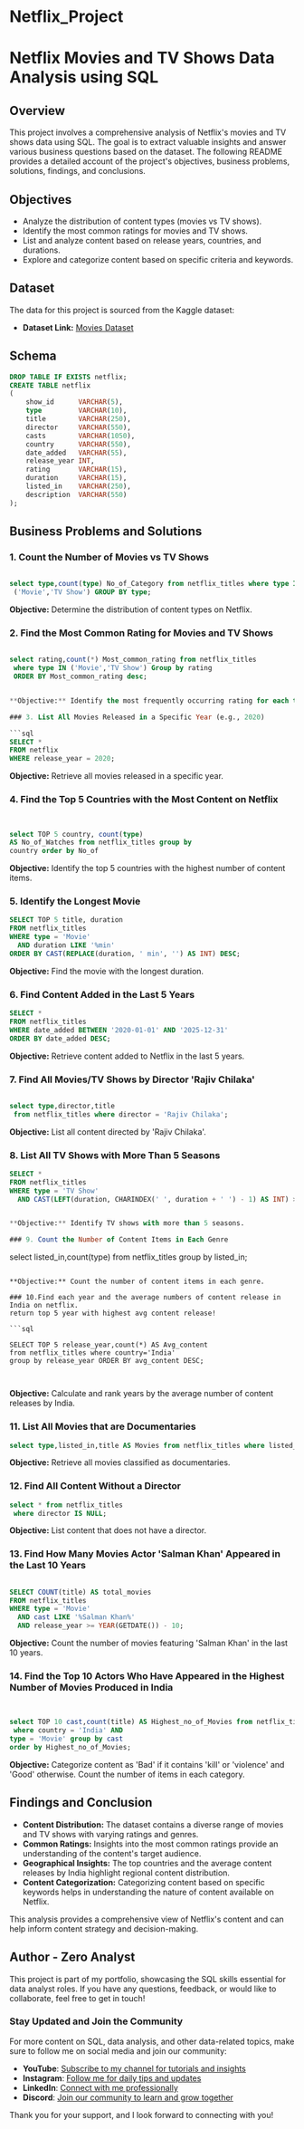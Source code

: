 # Netflix_Project

# Netflix Movies and TV Shows Data Analysis using SQL

## Overview
This project involves a comprehensive analysis of Netflix's movies and TV shows data using SQL. The goal is to extract valuable insights and answer various business questions based on the dataset. The following README provides a detailed account of the project's objectives, business problems, solutions, findings, and conclusions.

## Objectives

- Analyze the distribution of content types (movies vs TV shows).
- Identify the most common ratings for movies and TV shows.
- List and analyze content based on release years, countries, and durations.
- Explore and categorize content based on specific criteria and keywords.

## Dataset

The data for this project is sourced from the Kaggle dataset:

- **Dataset Link:** [Movies Dataset](https://www.kaggle.com/datasets/shivamb/netflix-shows?resource=download)

## Schema

```sql
DROP TABLE IF EXISTS netflix;
CREATE TABLE netflix
(
    show_id      VARCHAR(5),
    type         VARCHAR(10),
    title        VARCHAR(250),
    director     VARCHAR(550),
    casts        VARCHAR(1050),
    country      VARCHAR(550),
    date_added   VARCHAR(55),
    release_year INT,
    rating       VARCHAR(15),
    duration     VARCHAR(15),
    listed_in    VARCHAR(250),
    description  VARCHAR(550)
);
```

## Business Problems and Solutions

### 1. Count the Number of Movies vs TV Shows

```sql

select type,count(type) No_of_Category from netflix_titles where type IN
 ('Movie','TV Show') GROUP BY type;

```

**Objective:** Determine the distribution of content types on Netflix.

### 2. Find the Most Common Rating for Movies and TV Shows

```sql

select rating,count(*) Most_common_rating from netflix_titles
 where type IN ('Movie','TV Show') Group by rating
 ORDER BY Most_common_rating desc;


**Objective:** Identify the most frequently occurring rating for each type of content.

### 3. List All Movies Released in a Specific Year (e.g., 2020)

```sql
SELECT * 
FROM netflix
WHERE release_year = 2020;
```

**Objective:** Retrieve all movies released in a specific year.

### 4. Find the Top 5 Countries with the Most Content on Netflix

```sql


select TOP 5 country, count(type)
AS No_of_Watches from netflix_titles group by
country order by No_of

```

**Objective:** Identify the top 5 countries with the highest number of content items.

### 5. Identify the Longest Movie

```sql
SELECT TOP 5 title, duration
FROM netflix_titles
WHERE type = 'Movie'
  AND duration LIKE '%min'
ORDER BY CAST(REPLACE(duration, ' min', '') AS INT) DESC;
```

**Objective:** Find the movie with the longest duration.

### 6. Find Content Added in the Last 5 Years

```sql
SELECT * 
FROM netflix_titles
WHERE date_added BETWEEN '2020-01-01' AND '2025-12-31'
ORDER BY date_added DESC;

```

**Objective:** Retrieve content added to Netflix in the last 5 years.

### 7. Find All Movies/TV Shows by Director 'Rajiv Chilaka'

```sql

select type,director,title
 from netflix_titles where director = 'Rajiv Chilaka';

```

**Objective:** List all content directed by 'Rajiv Chilaka'.

### 8. List All TV Shows with More Than 5 Seasons

```sql
SELECT *
FROM netflix_titles
WHERE type = 'TV Show'
  AND CAST(LEFT(duration, CHARINDEX(' ', duration + ' ') - 1) AS INT) > 5;


**Objective:** Identify TV shows with more than 5 seasons.

### 9. Count the Number of Content Items in Each Genre

```
select listed_in,count(type) from netflix_titles group by listed_in;

```

**Objective:** Count the number of content items in each genre.

### 10.Find each year and the average numbers of content release in India on netflix. 
return top 5 year with highest avg content release!

```sql

SELECT TOP 5 release_year,count(*) AS Avg_content
from netflix_titles where country='India'
group by release_year ORDER BY avg_content DESC;



```

**Objective:** Calculate and rank years by the average number of content releases by India.

### 11. List All Movies that are Documentaries

```sql
select type,listed_in,title AS Movies from netflix_titles where listed_in ='documentaries';

```

**Objective:** Retrieve all movies classified as documentaries.

### 12. Find All Content Without a Director

```sql
select * from netflix_titles
 where director IS NULL;

```

**Objective:** List content that does not have a director.

### 13. Find How Many Movies Actor 'Salman Khan' Appeared in the Last 10 Years

```sql

SELECT COUNT(title) AS total_movies
FROM netflix_titles
WHERE type = 'Movie'
  AND cast LIKE '%Salman Khan%'
  AND release_year >= YEAR(GETDATE()) - 10;

```

**Objective:** Count the number of movies featuring 'Salman Khan' in the last 10 years.

### 14. Find the Top 10 Actors Who Have Appeared in the Highest Number of Movies Produced in India

```sql


select TOP 10 cast,count(title) AS Highest_no_of_Movies from netflix_titles
 where country = 'India' AND 
type = 'Movie' group by cast
order by Highest_no_of_Movies;

```

**Objective:** Categorize content as 'Bad' if it contains 'kill' or 'violence' and 'Good' otherwise. Count the number of items in each category.

## Findings and Conclusion

- **Content Distribution:** The dataset contains a diverse range of movies and TV shows with varying ratings and genres.
- **Common Ratings:** Insights into the most common ratings provide an understanding of the content's target audience.
- **Geographical Insights:** The top countries and the average content releases by India highlight regional content distribution.
- **Content Categorization:** Categorizing content based on specific keywords helps in understanding the nature of content available on Netflix.

This analysis provides a comprehensive view of Netflix's content and can help inform content strategy and decision-making.



## Author - Zero Analyst

This project is part of my portfolio, showcasing the SQL skills essential for data analyst roles. If you have any questions, feedback, or would like to collaborate, feel free to get in touch!

### Stay Updated and Join the Community

For more content on SQL, data analysis, and other data-related topics, make sure to follow me on social media and join our community:

- **YouTube**: [Subscribe to my channel for tutorials and insights](https://www.youtube.com/@zero_analyst)
- **Instagram**: [Follow me for daily tips and updates](https://www.instagram.com/zero_analyst/)
- **LinkedIn**: [Connect with me professionally](https://www.linkedin.com/in/najirr)
- **Discord**: [Join our community to learn and grow together](https://discord.gg/36h5f2Z5PK)

Thank you for your support, and I look forward to connecting with you!
